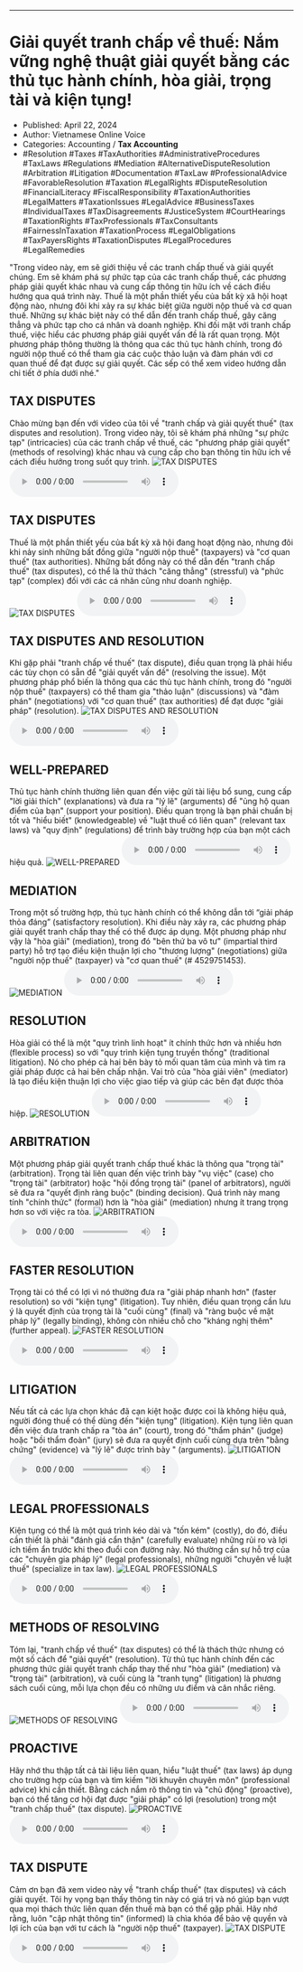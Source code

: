 
---

# Giải quyết tranh chấp về thuế: Nắm vững nghệ thuật giải quyết bằng các thủ tục hành chính, hòa giải, trọng tài và kiện tụng!

- Published: April 22, 2024
- Author: Vietnamese Online Voice
- Categories: Accounting / **Tax Accounting**
- #Resolution #Taxes #TaxAuthorities #AdministrativeProcedures #TaxLaws #Regulations #Mediation #AlternativeDisputeResolution #Arbitration #Litigation #Documentation #TaxLaw #ProfessionalAdvice #FavorableResolution #Taxation #LegalRights #DisputeResolution #FinancialLiteracy #FiscalResponsibility #TaxationAuthorities #LegalMatters #TaxationIssues #LegalAdvice #BusinessTaxes #IndividualTaxes #TaxDisagreements #JusticeSystem #CourtHearings #TaxationRights #TaxProfessionals #TaxConsultants #FairnessInTaxation #TaxationProcess #LegalObligations #TaxPayersRights #TaxationDisputes #LegalProcedures #LegalRemedies

"Trong video này, em sẽ giới thiệu về các tranh chấp thuế và giải quyết chúng. Em sẽ khám phá sự phức tạp của các tranh chấp thuế, các phương pháp giải quyết khác nhau và cung cấp thông tin hữu ích về cách điều hướng qua quá trình này. Thuế là một phần thiết yếu của bất kỳ xã hội hoạt động nào, nhưng đôi khi xảy ra sự khác biệt giữa người nộp thuế và cơ quan thuế. Những sự khác biệt này có thể dẫn đến tranh chấp thuế, gây căng thẳng và phức tạp cho cá nhân và doanh nghiệp. Khi đối mặt với tranh chấp thuế, việc hiểu các phương pháp giải quyết vấn đề là rất quan trọng. Một phương pháp thông thường là thông qua các thủ tục hành chính, trong đó người nộp thuế có thể tham gia các cuộc thảo luận và đàm phán với cơ quan thuế để đạt được sự giải quyết. Các sếp có thể xem video hướng dẫn chi tiết ở phía dưới nhé."


## TAX DISPUTES

Chào mừng bạn đến với video của tôi về "tranh chấp và giải quyết thuế" (tax disputes and resolution). Trong video này, tôi sẽ khám phá những "sự phức tạp" (intricacies) của các tranh chấp về thuế, các "phương pháp giải quyết" (methods of resolving) khác nhau và cung cấp cho bạn thông tin hữu ích về cách điều hướng trong suốt quy trình.
![TAX DISPUTES](https://http-archiver-apis-production-80.schnworks.com/storage/images/transitions/2024-04-22/transition--48780057330-Montserrat-SemiBold-7B1FA2.jpg)
<audio controls>
    <source src="https://http-archiver-apis-production-80.schnworks.com/storage/audio/file-17911955279.mp3" type="audio/mpeg">
</audio>



## TAX DISPUTES

Thuế là một phần thiết yếu của bất kỳ xã hội đang hoạt động nào, nhưng đôi khi nảy sinh những bất đồng giữa "người nộp thuế" (taxpayers) và "cơ quan thuế" (tax authorities). Những bất đồng này có thể dẫn đến "tranh chấp thuế" (tax disputes), có thể là thử thách "căng thẳng" (stressful) và "phức tạp" (complex) đối với các cá nhân cũng như doanh nghiệp.
![TAX DISPUTES](https://http-archiver-apis-production-80.schnworks.com/storage/images/transitions/2024-04-22/transition--28714680-Montserrat-Bold-303F9F.jpg)
<audio controls>
    <source src="https://http-archiver-apis-production-80.schnworks.com/storage/audio/file-17746198531.mp3" type="audio/mpeg">
</audio>



## TAX DISPUTES AND RESOLUTION

Khi gặp phải "tranh chấp về thuế" (tax dispute), điều quan trọng là phải hiểu các tùy chọn có sẵn để "giải quyết vấn đề" (resolving the issue). Một phương pháp phổ biến là thông qua các thủ tục hành chính, trong đó "người nộp thuế" (taxpayers) có thể tham gia "thảo luận" (discussions) và "đàm phán" (negotiations) với "cơ quan thuế" (tax authorities) để đạt được "giải pháp" (resolution).
![TAX DISPUTES AND RESOLUTION](https://http-archiver-apis-production-80.schnworks.com/storage/images/transitions/2024-04-22/transition-8485391804-Montserrat-Regular-004895.jpg)
<audio controls>
    <source src="https://http-archiver-apis-production-80.schnworks.com/storage/audio/file-44141656287.mp3" type="audio/mpeg">
</audio>



## WELL-PREPARED

Thủ tục hành chính thường liên quan đến việc gửi tài liệu bổ sung, cung cấp "lời giải thích" (explanations) và đưa ra "lý lẽ" (arguments) để "ủng hộ quan điểm của bạn" (support your position). Điều quan trọng là bạn phải chuẩn bị tốt và "hiểu biết" (knowledgeable) về "luật thuế có liên quan" (relevant tax laws) và "quy định" (regulations) để trình bày trường hợp của bạn một cách hiệu quả.
![WELL-PREPARED](https://http-archiver-apis-production-80.schnworks.com/storage/images/transitions/2024-04-22/transition-15113016933-Montserrat-SemiBold-673AB7.jpg)
<audio controls>
    <source src="https://http-archiver-apis-production-80.schnworks.com/storage/audio/file-781410220.mp3" type="audio/mpeg">
</audio>



## MEDIATION

Trong một số trường hợp, thủ tục hành chính có thể không dẫn tới “giải pháp thỏa đáng” (satisfactory resolution). Khi điều này xảy ra, các phương pháp giải quyết tranh chấp thay thế có thể được áp dụng. Một phương pháp như vậy là "hòa giải" (mediation), trong đó "bên thứ ba vô tư" (impartial third party) hỗ trợ tạo điều kiện thuận lợi cho "thương lượng" (negotiations) giữa "người nộp thuế" (taxpayer) và "cơ quan thuế" (# 4529751453).
![MEDIATION](https://http-archiver-apis-production-80.schnworks.com/storage/images/transitions/2024-04-22/transition-4656142401-Montserrat-Thin-283593.jpg)
<audio controls>
    <source src="https://http-archiver-apis-production-80.schnworks.com/storage/audio/file-1043821637.mp3" type="audio/mpeg">
</audio>



## RESOLUTION

Hòa giải có thể là một "quy trình linh hoạt" ít chính thức hơn và nhiều hơn (flexible process) so với "quy trình kiện tụng truyền thống" (traditional litigation). Nó cho phép cả hai bên bày tỏ mối quan tâm của mình và tìm ra giải pháp được cả hai bên chấp nhận. Vai trò của "hòa giải viên" (mediator) là tạo điều kiện thuận lợi cho việc giao tiếp và giúp các bên đạt được thỏa hiệp.
![RESOLUTION](https://http-archiver-apis-production-80.schnworks.com/storage/images/transitions/2024-04-22/transition--19643603799-Montserrat-Regular-7B1FA2.jpg)
<audio controls>
    <source src="https://http-archiver-apis-production-80.schnworks.com/storage/audio/file-11640173795.mp3" type="audio/mpeg">
</audio>



## ARBITRATION

Một phương pháp giải quyết tranh chấp thuế khác là thông qua "trọng tài" (arbitration). Trọng tài liên quan đến việc trình bày "vụ việc" (case) cho "trọng tài" (arbitrator) hoặc "hội đồng trọng tài" (panel of arbitrators), người sẽ đưa ra "quyết định ràng buộc" (binding decision). Quá trình này mang tính "chính thức" (formal) hơn là "hòa giải" (mediation) nhưng ít trang trọng hơn so với việc ra tòa.
![ARBITRATION](https://http-archiver-apis-production-80.schnworks.com/storage/images/transitions/2024-04-22/transition-13977055462-Montserrat-Regular-004895.jpg)
<audio controls>
    <source src="https://http-archiver-apis-production-80.schnworks.com/storage/audio/file-8268795678.mp3" type="audio/mpeg">
</audio>



## FASTER RESOLUTION

Trọng tài có thể có lợi vì nó thường đưa ra "giải pháp nhanh hơn" (faster resolution) so với "kiện tụng" (litigation). Tuy nhiên, điều quan trọng cần lưu ý là quyết định của trọng tài là "cuối cùng" (final) và "ràng buộc về mặt pháp lý" (legally binding), không còn nhiều chỗ cho "kháng nghị thêm" (further appeal).
![FASTER RESOLUTION](https://http-archiver-apis-production-80.schnworks.com/storage/images/transitions/2024-04-22/transition--43573588309-Montserrat-ExtraBold-512DA8.jpg)
<audio controls>
    <source src="https://http-archiver-apis-production-80.schnworks.com/storage/audio/file-8679012497.mp3" type="audio/mpeg">
</audio>



## LITIGATION

Nếu tất cả các lựa chọn khác đã cạn kiệt hoặc được coi là không hiệu quả, người đóng thuế có thể dùng đến "kiện tụng" (litigation). Kiện tụng liên quan đến việc đưa tranh chấp ra "tòa án" (court), trong đó "thẩm phán" (judge) hoặc "bồi thẩm đoàn" (jury) sẽ đưa ra quyết định cuối cùng dựa trên "bằng chứng" (evidence) và "lý lẽ" được trình bày " (arguments).
![LITIGATION](https://http-archiver-apis-production-80.schnworks.com/storage/images/transitions/2024-04-22/transition--27569268974-Montserrat-ExtraBold-9C27B0.jpg)
<audio controls>
    <source src="https://http-archiver-apis-production-80.schnworks.com/storage/audio/file-21129458219.mp3" type="audio/mpeg">
</audio>



## LEGAL PROFESSIONALS

Kiện tụng có thể là một quá trình kéo dài và "tốn kém" (costly), do đó, điều cần thiết là phải "đánh giá cẩn thận" (carefully evaluate) những rủi ro và lợi ích tiềm ẩn trước khi theo đuổi con đường này. Nó thường cần sự hỗ trợ của các "chuyên gia pháp lý" (legal professionals), những người "chuyên về luật thuế" (specialize in tax law).
![LEGAL PROFESSIONALS](https://http-archiver-apis-production-80.schnworks.com/storage/images/transitions/2024-04-22/transition--8028479784-Montserrat-Regular-1A237E.jpg)
<audio controls>
    <source src="https://http-archiver-apis-production-80.schnworks.com/storage/audio/file-52325273878.mp3" type="audio/mpeg">
</audio>



## METHODS OF RESOLVING

Tóm lại, "tranh chấp về thuế" (tax disputes) có thể là thách thức nhưng có một số cách để "giải quyết" (resolution). Từ thủ tục hành chính đến các phương thức giải quyết tranh chấp thay thế như "hòa giải" (mediation) và "trọng tài" (arbitration), và cuối cùng là "tranh tụng" (litigation) là phương sách cuối cùng, mỗi lựa chọn đều có những ưu điểm và cân nhắc riêng.
![METHODS OF RESOLVING](https://http-archiver-apis-production-80.schnworks.com/storage/images/transitions/2024-04-22/transition-13494726703-Montserrat-Regular-7B1FA2.jpg)
<audio controls>
    <source src="https://http-archiver-apis-production-80.schnworks.com/storage/audio/file-12293365975.mp3" type="audio/mpeg">
</audio>



## PROACTIVE

Hãy nhớ thu thập tất cả tài liệu liên quan, hiểu "luật thuế" (tax laws) áp dụng cho trường hợp của bạn và tìm kiếm "lời khuyên chuyên môn" (professional advice) khi cần thiết. Bằng cách nắm rõ thông tin và "chủ động" (proactive), bạn có thể tăng cơ hội đạt được "giải pháp" có lợi (resolution) trong một "tranh chấp thuế" (tax dispute).
![PROACTIVE](https://http-archiver-apis-production-80.schnworks.com/storage/images/transitions/2024-04-22/transition--13159827509-Montserrat-SemiBold-512DA8.jpg)
<audio controls>
    <source src="https://http-archiver-apis-production-80.schnworks.com/storage/audio/file-37230060762.mp3" type="audio/mpeg">
</audio>



## TAX DISPUTE

Cảm ơn bạn đã xem video này về "tranh chấp thuế" (tax disputes) và cách giải quyết. Tôi hy vọng bạn thấy thông tin này có giá trị và nó giúp bạn vượt qua mọi thách thức liên quan đến thuế mà bạn có thể gặp phải. Hãy nhớ rằng, luôn "cập nhật thông tin" (informed) là chìa khóa để bảo vệ quyền và lợi ích của bạn với tư cách là "người nộp thuế" (taxpayer).
![TAX DISPUTE](https://http-archiver-apis-production-80.schnworks.com/storage/images/transitions/2024-04-22/transition-36336669293-Montserrat-Thin-1A237E.jpg)
<audio controls>
    <source src="https://http-archiver-apis-production-80.schnworks.com/storage/audio/file-316146475.mp3" type="audio/mpeg">
</audio>

